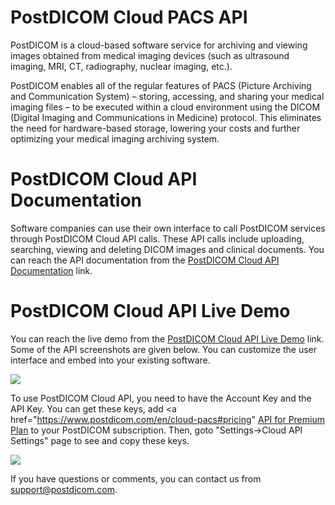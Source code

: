 # PostDICOM Cloud PACS API
PostDICOM is a cloud-based software service for archiving and viewing images obtained from medical imaging devices (such as ultrasound imaging, MRI, CT, radiography, nuclear imaging, etc.).

PostDICOM enables all of the regular features of PACS (Picture Archiving and Communication System) – storing, accessing, and sharing your medical imaging files – to be executed within a cloud environment using the DICOM (Digital Imaging and Communications in Medicine) protocol. This eliminates the need for hardware-based storage, lowering your costs and further optimizing your medical imaging archiving system.

# PostDICOM Cloud API Documentation
Software companies can use their own interface to call PostDICOM services through PostDICOM Cloud API calls. These API calls include uploading, searching, viewing and deleting DICOM images and clinical documents. You can reach the API documentation from the <a href="https://www.postdicom.com/en/knowledge-base/api-documentation/using-postdicom-cloud-api">PostDICOM Cloud API Documentation</a> link.

# PostDICOM Cloud API Live Demo
You can reach the live demo from the <a href="https://www.postdicom.com/cloud-api/reference-implementation-v1">PostDICOM Cloud API Live Demo</a> link. Some of the API screenshots are given below. You can customize the user interface and embed into your existing software.

<img src="images/api_main_page.jpg"/>

To use PostDICOM Cloud API, you need to have the Account Key and the API Key. You can get these keys, add <a href="https://www.postdicom.com/en/cloud-pacs#pricing" <a href="https://www.postdicom.com/en/cloud-pacs#pricing">API for Premium Plan</a> to your PostDICOM subscription. Then, goto "Settings->Cloud API Settings" page to see and copy  these keys.

<img src="images/api_viewer.jpg"/>

If you have questions or comments, you can contact us from support@postdicom.com.
